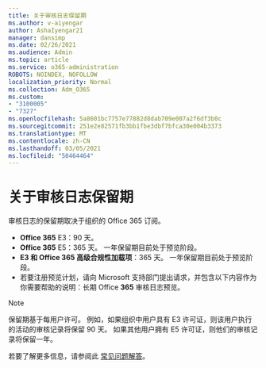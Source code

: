 ```yaml
---
title: 关于审核日志保留期
ms.author: v-aiyengar
author: AshaIyengar21
manager: dansimp
ms.date: 02/26/2021
ms.audience: Admin
ms.topic: article
ms.service: o365-administration
ROBOTS: NOINDEX, NOFOLLOW
localization_priority: Normal
ms.collection: Adm_O365
ms.custom:
- "3100005"
- "7327"
ms.openlocfilehash: 5a8601bc7757e77882d8dab709e007a2f6df3b0c
ms.sourcegitcommit: 251e2e82571fb3bb1fbe3dbf7bfca30e004b3373
ms.translationtype: MT
ms.contentlocale: zh-CN
ms.lasthandoff: 03/05/2021
ms.locfileid: "50464464"
---
```

# <a name="about-audit-logs-retention-periods"></a>关于审核日志保留期

审核日志的保留期取决于组织的 Office 365 订阅。

- **Office 365** E3：90 天。
- **Office 365** E5：365 天。 一年保留期目前处于预览阶段。
- **E3 和 Office 365 高级合规性加载项**：365 天。 一年保留期目前处于预览阶段。
- 若要注册预览计划，请向 Microsoft 支持部门提出请求，并包含以下内容作为你需要帮助的说明：长期 Office **365** 审核日志预览。
> [!NOTE]
> 保留期基于每用户许可。 例如，如果组织中用户具有 E3 许可证，则该用户执行的活动的审核记录将保留 90 天。 如果其他用户拥有 E5 许可证，则他们的审核记录将保留一年。

若要了解更多信息，请参阅此 [常见问题解答](https://go.microsoft.com/fwlink/?linkid=2115336)。